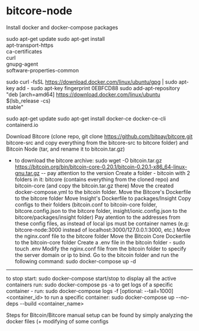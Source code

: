 # bitcore-node

Install docker and docker-compose packages

sudo apt-get update
sudo apt-get install \
    apt-transport-https \
    ca-certificates \
    curl \
    gnupg-agent \
    software-properties-common
	
sudo curl -fsSL https://download.docker.com/linux/ubuntu/gpg | sudo apt-key add -
sudo apt-key fingerprint 0EBFCD88
sudo add-apt-repository \
   "deb [arch=amd64] https://download.docker.com/linux/ubuntu \
   $(lsb_release -cs) \
   stable"
   
   sudo apt-get update
   sudo apt-get install docker-ce docker-ce-cli containerd.io

Download Bitcore (clone repo, git clone https://github.com/bitpay/bitcore.git bitcore-src and copy everything from the bitcore-src to bitcore folder) and Bitcoin Node (tar, and rename it to bitcoin.tar.gz)
- to download the bitcore archive: sudo wget -O bitcoin.tar.gz https://bitcoin.org/bin/bitcoin-core-0.20.1/bitcoin-0.20.1-x86_64-linux-gnu.tar.gz
-- pay attention to the version
Create a folder - bitcoin with 2 folders in it: bitcore (contains everything from the cloned repo) and bitcoin-core (and copy the bitcoin.tar.gz there)
Move the created docker-compose.yml to the bitcoin folder.
Move the Bitcore's Dockerfile to the bitcore folder
Move Insight's Dockerfile to packages/Insight
Copy configs to their folders (bitcoin.conf to bitcoin-core folder, bitcore.config.json to the bitcore folder, insight/ionic.config.json to the bitcore/packages/insight folder)
Pay atention to the addresses from these config files, as instead of local ips must be container names (e.g: bitcore-node:3000 instead of localhost:3000/127.0.0.1:3000, etc.)
Move the nginx.conf file to the bitcore folder
Move the Bitcoin Core Dockerfile to the bitcoin-core folder
Create a .env file in the bitcoin folder - sudo touch .env
Modify the nginx.conf file from the bitcoin folder to specify the server domain or ip to bind.
Go to the bitcoin folder and run the following command: sudo docker-compose up -d

---------------------------------------------------------------------------------------------------------------------------------------------------------------------

to stop start: sudo docker-compose start/stop
to display all the active containers run: sudo docker-compose ps -a
to get logs of a specific container - run: sudo docker-compose logs -f [optional: --tail=1000] <container_id>
to run a specific container: sudo docker-compose up --no-deps --build <container_name>

Steps for Bitcoin/Bitcore manual setup can be found by simply analyzing the docker files (+ modifying of some configs

